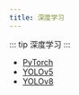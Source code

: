 ```yaml
---
title: 深度学习
---
```


::: tip
深度学习
:::

- [PyTorch](https://pytorch.org/)
- [YOLOv5](https://github.com/ultralytics/yolov5)
- [YOLOv8](https://github.com/ultralytics/ultralytics)